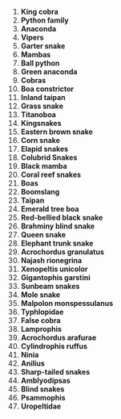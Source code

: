 1. **King cobra**
2. **Python family**
3. **Anaconda**
4. **Vipers**
5. **Garter snake**
6. **Mambas**
7. **Ball python**
8. **Green anaconda**
9. **Cobras**
10. **Boa constrictor**
11. **Inland taipan**
12. **Grass snake**
13. **Titanoboa**
14. **Kingsnakes**
15. **Eastern brown snake**
16. **Corn snake**
17. **Elapid snakes**
18. **Colubrid Snakes**
19. **Black mamba**
20. **Coral reef snakes**
21. **Boas**
22. **Boomslang**
23. **Taipan**
24. **Emerald tree boa**
25. **Red-bellied black snake**
26. **Brahminy blind snake**
27. **Queen snake**
28. **Elephant trunk snake**
29. **Acrochordus granulatus**
30. **Najash rionegrina**
31. **Xenopeltis unicolor**
32. **Gigantophis garstini**
33. **Sunbeam snakes**
34. **Mole snake**
35. **Malpolon monspessulanus**
36. **Typhlopidae**
37. **False cobra**
38. **Lamprophis**
39. **Acrochordus arafurae**
40. **Cylindrophis ruffus**
41. **Ninia**
42. **Anilius**
43. **Sharp-tailed snakes**
44. **Amblyodipsas**
45. **Blind snakes**
46. **Psammophis**
47. **Uropeltidae**

